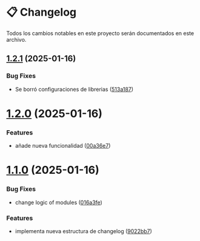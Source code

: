 # 📋 Changelog

Todos los cambios notables en este proyecto serán documentados en este archivo.

## [1.2.1](https://github.com/github-delfosti/pacasmayo-hexagonal/compare/v1.2.0...v1.2.1) (2025-01-16)


### Bug Fixes

* Se borró configuraciones de librerias ([513a187](https://github.com/github-delfosti/pacasmayo-hexagonal/commit/513a1871a46e9b7d267d44d35d54f10680b3f842))

# [1.2.0](https://github.com/github-delfosti/pacasmayo-hexagonal/compare/v1.1.0...v1.2.0) (2025-01-16)


### Features

* añade nueva funcionalidad ([00a36e7](https://github.com/github-delfosti/pacasmayo-hexagonal/commit/00a36e70a32969cbc863a3d630c18f35285ce847))

# [1.1.0](https://github.com/github-delfosti/pacasmayo-hexagonal/compare/v1.0.0...v1.1.0) (2025-01-16)


### Bug Fixes

* change logic of modules ([016a3fe](https://github.com/github-delfosti/pacasmayo-hexagonal/commit/016a3fe107f9d253d83b74251c60dc56193ea64c))


### Features

* implementa nueva estructura de changelog ([9022bb7](https://github.com/github-delfosti/pacasmayo-hexagonal/commit/9022bb7b4a010dc01d8e5da2c3d3697a5f47f367))
